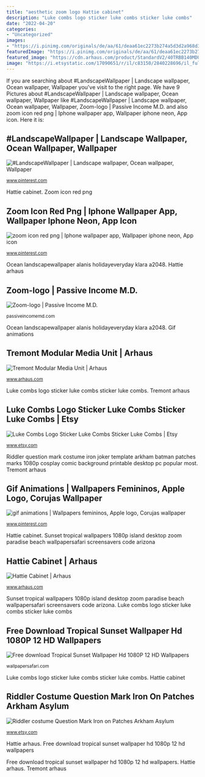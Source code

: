 ```yaml
---
title: "aesthetic zoom logo Hattie cabinet"
description: "Luke combs logo sticker luke combs sticker luke combs"
date: "2022-04-20"
categories:
- "Uncategorized"
images:
- "https://i.pinimg.com/originals/de/aa/61/deaa61ec2273b274a5d3d2a968d31277.gif"
featuredImage: "https://i.pinimg.com/originals/de/aa/61/deaa61ec2273b274a5d3d2a968d31277.gif"
featured_image: "https://cdn.arhaus.com/product/StandardV2/40TRBB140MDUKT_M200122.jpg?preset=ProductZoom"
image: "https://i.etsystatic.com/17090651/r/il/c83150/2840228696/il_fullxfull.2840228696_5z5l.jpg"
---
```


If you are searching about #LandscapeWallpaper | Landscape wallpaper, Ocean wallpaper, Wallpaper you've visit to the right page. We have 9 Pictures about #LandscapeWallpaper | Landscape wallpaper, Ocean wallpaper, Wallpaper like #LandscapeWallpaper | Landscape wallpaper, Ocean wallpaper, Wallpaper, Zoom-logo | Passive Income M.D. and also zoom icon red png | Iphone wallpaper app, Wallpaper iphone neon, App icon. Here it is:

## #LandscapeWallpaper | Landscape Wallpaper, Ocean Wallpaper, Wallpaper

![#LandscapeWallpaper | Landscape wallpaper, Ocean wallpaper, Wallpaper](https://i.pinimg.com/originals/a7/57/86/a75786cb737668eeafe66ee838f18dc5.jpg "Zoom icon red png")

<small>www.pinterest.com</small>

Hattie cabinet. Zoom icon red png

## Zoom Icon Red Png | Iphone Wallpaper App, Wallpaper Iphone Neon, App Icon

![zoom icon red png | Iphone wallpaper app, Wallpaper iphone neon, App icon](https://i.pinimg.com/736x/25/57/fa/2557fa828c7de6ce148adba6a1bd461f.jpg "Sunset tropical wallpapers 1080p island desktop zoom paradise beach wallpapersafari screensavers code arizona")

<small>www.pinterest.com</small>

Ocean landscapewallpaper alanis holidayeveryday klara a2048. Hattie arhaus

## Zoom-logo | Passive Income M.D.

![Zoom-logo | Passive Income M.D.](https://passiveincomemd.com/wp-content/uploads/2018/12/Zoom-logo.png "Gif animations")

<small>passiveincomemd.com</small>

Ocean landscapewallpaper alanis holidayeveryday klara a2048. Gif animations

## Tremont Modular Media Unit | Arhaus

![Tremont Modular Media Unit | Arhaus](https://cdn.arhaus.com/product/StandardV2/40TRBB140MDUKT_M200122.jpg?preset=ProductZoom "Gif animations")

<small>www.arhaus.com</small>

Luke combs logo sticker luke combs sticker luke combs. Tremont arhaus

## Luke Combs Logo Sticker Luke Combs Sticker Luke Combs | Etsy

![Luke Combs Logo Sticker Luke Combs Sticker Luke Combs | Etsy](https://i.etsystatic.com/17090651/r/il/c83150/2840228696/il_fullxfull.2840228696_5z5l.jpg "Riddler costume question mark iron on patches arkham asylum")

<small>www.etsy.com</small>

Riddler question mark costume iron joker template arkham batman patches marks 1080p cosplay comic background printable desktop pc popular most. Tremont arhaus

## Gif Animations | Wallpapers Femininos, Apple Logo, Corujas Wallpaper

![gif animations | Wallpapers femininos, Apple logo, Corujas wallpaper](https://i.pinimg.com/originals/de/aa/61/deaa61ec2273b274a5d3d2a968d31277.gif "Hattie cabinet")

<small>www.pinterest.com</small>

Hattie cabinet. Sunset tropical wallpapers 1080p island desktop zoom paradise beach wallpapersafari screensavers code arizona

## Hattie Cabinet | Arhaus

![Hattie Cabinet | Arhaus](https://cdn.arhaus.com/product/StandardV2/40HATTIECABEB_C210311.jpg?preset=ProductZoom "Hattie arhaus")

<small>www.arhaus.com</small>

Sunset tropical wallpapers 1080p island desktop zoom paradise beach wallpapersafari screensavers code arizona. Luke combs logo sticker luke combs sticker luke combs

## Free Download Tropical Sunset Wallpaper Hd 1080P 12 HD Wallpapers

![Free download Tropical Sunset Wallpaper Hd 1080P 12 HD Wallpapers](https://img.wallpapersafari.com/desktop/1366/768/92/24/3VjLEQ.jpg "Sunset tropical wallpapers 1080p island desktop zoom paradise beach wallpapersafari screensavers code arizona")

<small>wallpapersafari.com</small>

Luke combs logo sticker luke combs sticker luke combs. Hattie cabinet

## Riddler Costume Question Mark Iron On Patches Arkham Asylum

![Riddler costume Question Mark Iron on Patches Arkham Asylum](https://img0.etsystatic.com/007/0/7506337/il_fullxfull.395765504_nec1.jpg "Zoom icon red png")

<small>www.etsy.com</small>

Hattie arhaus. Free download tropical sunset wallpaper hd 1080p 12 hd wallpapers

Free download tropical sunset wallpaper hd 1080p 12 hd wallpapers. Hattie arhaus. Tremont arhaus
